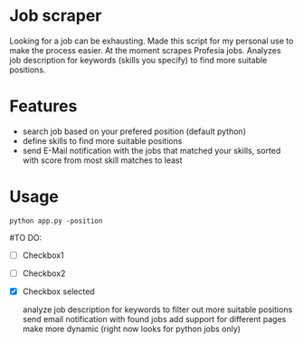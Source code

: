 # Job scraper

Looking for a job can be exhausting. Made this script for my personal use to make the process easier.
At the moment scrapes Profesia jobs. Analyzes job description for keywords (skills you specify) to find more suitable positions.

# Features
* search job based on your prefered position (default python)
* define skills to find more suitable positions
* send E-Mail notification with the jobs that matched your skills, sorted with score from most skill matches to least

# Usage
`python app.py -position`

#TO DO:

* [ ] Checkbox1

* [ ] Checkbox2

* [x] Checkbox selected

    analyze job description for keywords to filter out more suitable positions
    send email notification with found jobs
    add support for different pages
    make more dynamic (right now looks for python jobs only)
